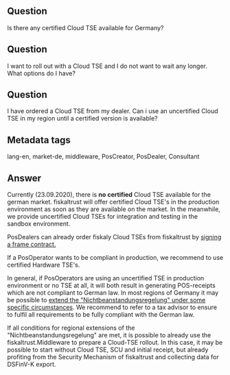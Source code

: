 ## Question
Is there any certified Cloud TSE available for Germany?

## Question

I want to roll out with a Cloud TSE and  I do not want to wait any longer. What options do I have?

## Question

I have ordered a Cloud TSE from my dealer. Can i use an uncertified Cloud TSE in my region until a certified version is available?

## Metadata tags
lang-en, market-de, middleware, PosCreator, PosDealer, Consultant

## Answer
Currently (23.09.2020), there is **no certified** Cloud TSE available for the german market. fiskaltrust will offer certified Cloud TSE's in the production environment as soon as they are available on the market. In the meanwhile, we provide uncertified Cloud TSEs for integration and testing in the sandbox environment.

PosDealers can already order fiskaly Cloud TSEs from fiskaltrust by [signing a frame contract.](https://github.com/fiskaltrust/productdescription-de-doc/blob/8a9c3fa62c9dd0c38662c7127a724162703242e3/for-posdealers/02-pre-sales/01-purchase-agreement.md)

If a PosOperator wants to be compliant in production, we recommend to use certified Hardware TSE's.

In general, if PosOperators are using an uncertified TSE in production environment or no TSE at all, it will both result in generating POS-receipts which are not compliant to German law. In most regions of Germany it may be possible to [extend the "Nichtbeanstandungsregelung" under some specific circumstances](https://github.com/fiskaltrust/faq/blob/master/qna/DE-Nichtbeanstandungsregelung.md#regionale-erg%C3%A4nzungen-zur-nichtbeanstandungsregelung). We recommend to refer to a tax advisor to ensure to fulfil all requirements to be fully compliant with the German law.

If all conditions for regional extensions of the "Nichtbeanstandungsregelung" are met, it is possible to already use the fiskaltrust.Middleware to prepare a Cloud-TSE rollout. In this case, it may be possible to start without Cloud TSE, SCU and initial receipt, but already profiting from the Security Mechanism of fiskaltrust and collecting data for DSFinV-K export.
